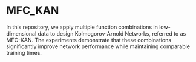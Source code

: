 
# MFC_KAN
In this repository, we apply multiple function combinations in low-dimensional data to design Kolmogorov-Arnold Networks, referred to as MFC-KAN. The experiments demonstrate that these combinations significantly improve network performance while maintaining comparable training times.
